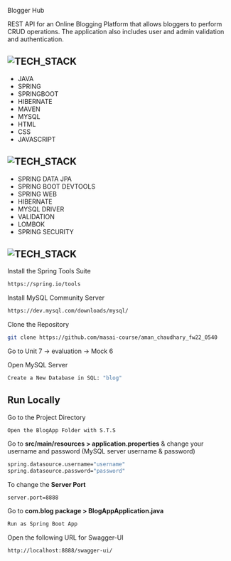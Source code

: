 Blogger Hub

REST API for an Online Blogging Platform that allows bloggers to perform CRUD operations. 
The application also includes user and admin validation and authentication.


## ![TECH_STACK](https://img.shields.io/badge/Tech_Stack-%231572B6.svg?style=for-the-badge)

- JAVA
- SPRING
- SPRINGBOOT
- HIBERNATE
- MAVEN
- MYSQL
- HTML
- CSS
- JAVASCRIPT

## ![TECH_STACK](https://img.shields.io/badge/Dependencies-%231572B6.svg?style=for-the-badge)

- SPRING DATA JPA
- SPRING BOOT DEVTOOLS
- SPRING WEB
- HIBERNATE
- MYSQL DRIVER
- VALIDATION
- LOMBOK
- SPRING SECURITY

## ![TECH_STACK](https://img.shields.io/badge/Setting_&_Installation-%231572B6.svg?style=for-the-badge)

Install the Spring Tools Suite 
```bash
https://spring.io/tools
```

Install MySQL Community Server

```bash
https://dev.mysql.com/downloads/mysql/
```

Clone the Repository

```bash
git clone https://github.com/masai-course/aman_chaudhary_fw22_0540
```

Go to Unit 7 -> evaluation  -> Mock 6

Open MySQL Server
```bash
Create a New Database in SQL: "blog" 
```
## Run Locally


Go to the Project Directory

```bas
Open the BlogApp Folder with S.T.S
```

Go to **src/main/resources > application.properties** & change your username and password (MySQL server username & password)

```bash
spring.datasource.username="username"
spring.datasource.password="password"
```

To change the **Server Port**

```bash
server.port=8888
```

Go to **com.blog package > BlogAppApplication.java**

```bash
Run as Spring Boot App
```
Open the following URL for Swagger-UI 
```bash
http://localhost:8888/swagger-ui/
```